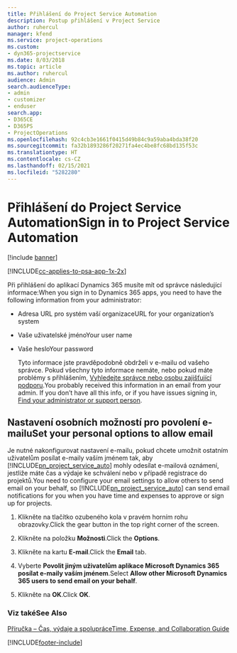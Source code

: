 ```yaml
---
title: Přihlášení do Project Service Automation
description: Postup přihlášení v Project Service
author: ruhercul
manager: kfend
ms.service: project-operations
ms.custom:
- dyn365-projectservice
ms.date: 8/03/2018
ms.topic: article
ms.author: ruhercul
audience: Admin
search.audienceType:
- admin
- customizer
- enduser
search.app:
- D365CE
- D365PS
- ProjectOperations
ms.openlocfilehash: 92c4cb3e1661f0415d49b84c9a59aba4bda38f20
ms.sourcegitcommit: fa32b1893286f20271fa4ec4be8fc68bd135f53c
ms.translationtype: HT
ms.contentlocale: cs-CZ
ms.lasthandoff: 02/15/2021
ms.locfileid: "5282280"
---
```

# <a name="sign-in-to-project-service-automation"></a><span data-ttu-id="99d21-103">Přihlášení do Project Service Automation</span><span class="sxs-lookup"><span data-stu-id="99d21-103">Sign in to Project Service Automation</span></span>

[!include [banner](../includes/psa-now-project-operations.md)]

[!INCLUDE[cc-applies-to-psa-app-1x-2x](../includes/cc-applies-to-psa-app-1x-2x.md)]

<span data-ttu-id="99d21-104">Při přihlášení do aplikací Dynamics 365 musíte mít od správce následující informace:</span><span class="sxs-lookup"><span data-stu-id="99d21-104">When you sign in to Dynamics 365 apps, you need to have the following information from your administrator:</span></span>  
  
- <span data-ttu-id="99d21-105">Adresa URL pro systém vaší organizace</span><span class="sxs-lookup"><span data-stu-id="99d21-105">URL for your organization’s system</span></span>  
  
- <span data-ttu-id="99d21-106">Vaše uživatelské jméno</span><span class="sxs-lookup"><span data-stu-id="99d21-106">Your user name</span></span>  
  
- <span data-ttu-id="99d21-107">Vaše heslo</span><span class="sxs-lookup"><span data-stu-id="99d21-107">Your password</span></span>  
  
  <span data-ttu-id="99d21-108">Tyto informace jste pravděpodobně obdrželi v e-mailu od vašeho správce. Pokud všechny tyto informace nemáte, nebo pokud máte problémy s přihlášením, [Vyhledejte správce nebo osobu zajišťující podporu](https://docs.microsoft.com/dynamics365/customerengagement/on-premises/basics/find-administrator-support).</span><span class="sxs-lookup"><span data-stu-id="99d21-108">You probably received this information in an email from your admin. If you don’t have all this info, or if you have issues signing in, [Find your administrator or support person](https://docs.microsoft.com/dynamics365/customerengagement/on-premises/basics/find-administrator-support).</span></span>  
  
## <a name="set-your-personal-options-to-allow-email"></a><span data-ttu-id="99d21-109">Nastavení osobních možností pro povolení e-mailu</span><span class="sxs-lookup"><span data-stu-id="99d21-109">Set your personal options to allow email</span></span>  
 <span data-ttu-id="99d21-110">Je nutné nakonfigurovat nastavení e-mailu, pokud chcete umožnit ostatním uživatelům posílat e-maily vaším jménem tak, aby [!INCLUDE[pn_project_service_auto](../includes/pn-project-service-auto.md)] mohly odesílat e-mailová oznámení, jestliže máte čas a výdaje ke schválení nebo v případě registrace do projektů.</span><span class="sxs-lookup"><span data-stu-id="99d21-110">You need to configure your email settings to allow others to send email on your behalf, so [!INCLUDE[pn_project_service_auto](../includes/pn-project-service-auto.md)] can send email notifications for you when you have time and expenses to approve or sign up for projects.</span></span>  
  
1.  <span data-ttu-id="99d21-111">Klikněte na tlačítko ozubeného kola v pravém horním rohu obrazovky.</span><span class="sxs-lookup"><span data-stu-id="99d21-111">Click the gear button in the top right corner of the screen.</span></span>  
  
2.  <span data-ttu-id="99d21-112">Klikněte na položku **Možnosti**.</span><span class="sxs-lookup"><span data-stu-id="99d21-112">Click the **Options**.</span></span>  
  
3.  <span data-ttu-id="99d21-113">Klikněte na kartu **E-mail**.</span><span class="sxs-lookup"><span data-stu-id="99d21-113">Click the **Email** tab.</span></span>  
  
4.  <span data-ttu-id="99d21-114">Vyberte **Povolit jiným uživatelům aplikace Microsoft Dynamics 365 posílat e-maily vaším jménem**.</span><span class="sxs-lookup"><span data-stu-id="99d21-114">Select **Allow other Microsoft Dynamics 365 users to send email on your behalf**.</span></span>  
  
5.  <span data-ttu-id="99d21-115">Klikněte na **OK**.</span><span class="sxs-lookup"><span data-stu-id="99d21-115">Click **OK**.</span></span>  
  
### <a name="see-also"></a><span data-ttu-id="99d21-116">Viz také</span><span class="sxs-lookup"><span data-stu-id="99d21-116">See Also</span></span>  
 [<span data-ttu-id="99d21-117">Příručka – Čas, výdaje a spolupráce</span><span class="sxs-lookup"><span data-stu-id="99d21-117">Time, Expense, and Collaboration Guide</span></span>](../psa/time-expense-collaboration-guide.md)


[!INCLUDE[footer-include](../includes/footer-banner.md)]